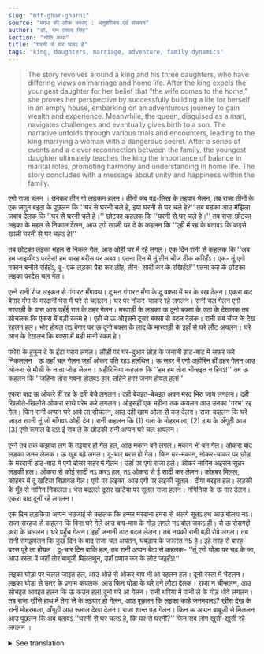 ```yaml
---
slug: "mft-ghar-gharni"
source: "मगध की लोक कथाएं : अनुशाीलन एवं संचयन"
author: "डॉ. राम प्रसाद सिंह"
section: "नीति कथा"
title: "घरनी से घर चलऽ हे"
tags: "king, daughters, marriage, adventure, family dynamics"
---
```

<blockquote>
The story revolves around a king and his three daughters, who have differing views on marriage and home life. After the king expels the youngest daughter for her belief that "the wife comes to the home," she proves her perspective by successfully building a life for herself in an empty house, embarking on an adventurous journey to gain wealth and experience. Meanwhile, the queen, disguised as a man, navigates challenges and eventually gives birth to a son. The narrative unfolds through various trials and encounters, leading to the king marrying a woman with a dangerous secret. After a series of events and a clever reconnection between the family, the youngest daughter ultimately teaches the king the importance of balance in marital roles, promoting harmony and understanding in home life. The story concludes with a message about unity and happiness within the family.
</blockquote>

एगो राजा हलन । उनकर तीन गो लड़कन हलन। तीनों जब पढ़-लिख के तइयार भेलन, तब राजा तीनों के एक जगुन बइठा के पूछलन कि ''घर से घरनी चले हे, इया घरनी से घर चले हे?'’ तब बडका आउ मंझिला जबाब देलक कि ''घर से घरनी चले हे।'' छोटका कहलक कि ''घरनी से घर चले हे।'' तब राजा छोटका लइका के महल से निकाल देलन, आउ एगो खाली घर दे के कहलन कि ''एही में रह के बतावऽ कि कइसे खाली घरनी से घर चलऽ हे!'' 

तब छोटका लइका महल से निकल गेल, आउ ओही घर में रहे लगल। एक दिन रानी से कहलक कि ''अब हम जाइथीवऽ परदेस! हम बारह बरीस पर अबव। एतना दिन में तूं तीन चीज ठीक करिहँऽ। एक- तूं एगो मकान बनौले रहिहँऽ, दू- एक लड़का पैदा कर लींह, तीन- सादी कर के रखिहँऽ!'’ एतना कह के छोटका लइका परदेस चल गेल। 

एन्‍ने रानी रोज लइकन से गंगारट मँगावथ। दू मन गंगारट मँगा के दू बक्सा में भर के रख देलन। एकरा बाद बेगार मँगा के मरदानी भेस में घरे से चललन। घर पर नोकर-चाकर रहे लगलन। रानी चल गेलन एगो मरवाड़ी के पास आउ उहँई रात के ठहर गेलन। मरवाड़ी के लड़का ऊ दूनो बक्सा के उठा के देखलक तब सोचलक कि एकरा में बड़ी रकम हे। एही से ऊ ओइसने दूसर बक्सा से बदल देलक। रानी सब चीज के देख रहलन हल। भोर होयल तऽ बेगार पर ऊ दूनो बक्सा के लाद के मारवाड़ी के इहाँ से घरे लौट अयलन। घरे आन के देखलन कि बक्सा में बड़ी मानी रकम हे। 

पथेरा के हुकूम दे के ईंटा पराय लगल। लौंड़ी पर घर-दुआर छोड़ के जनानी ठाट-बाट में सफर करे निकललन। ऊ उहाँ चल गेलन जहाँ ओकर पति रहऽ हलथिन। ऊ सहर में एगो अहीरिन हीं ठहर गेलन आउ ओकरा से मौसी के नाता जोड़ लेलन। अहीरिनिया कहलक कि ''हम हम तोरा चीन्हइत न हिवऽ!'' तब ऊ कहलन कि ''जहिना तोरा गवना होलवऽ हल, तहिने हमर जनम होयल हल!'’ 

एकरा बाद ऊ ओकरे हीं रह के दही बेचे लगलन। दही बेचइत-बेचइत अपन मरद भिरु जाय लगलन। दही खिलौते-खिलौते ओकरा साथे परेम करे लगलन। ओइसहीं एक महीना तक कयलन आउ उनका 'गरभ' रह गेल। फिन रानी अप्पन घरे आवे ला सोचलन, आउ दही खाय ओला से कह देलन। राजा कहलन कि घरे जाइत खानी तूं जो माँगवऽ ओही देम। रानी कहलन कि (1) गला के मोहरमाला, (2) हाथ के अँगूठी आउ (3) एगो रूमाल दे दऽ! ई सब ले के छोटकी रानी अप्पन घरे चल अयलन। 

एन्‍ने तब तक कझावा लग के तइयार हो गेल हल, आउ मकान बने लगल। मकान भी बन गेल। ओकरा बाद लड़का जनम लेलक। ऊ खूब बढ़े लगल। दू-चार बरस हो गेल। फिन मर-मकान, नोकर-चाकर पर छोड़ के मरदानी ठाट-बाट में एगो दोसर सहर में गेलन। उहाँ पर एगो राजा हले। ओकर नागिन अइसन सुन्नर लड़की हल। ओकरा से कोई सादी नऽ करऽ हल, तऽ ओकरा से ई सादी कर लेलन। कोहबर मिलल, कोहबर में दू खटिया बिछावल गेल। एगो पर लइका, आउ एगो पर लइकी सूतल। दीया बरइत हल। लड़की के मुँह से नागिन निकलल। भेस बदलले दूसर खटिया पर सूतल राजा हलन। नगिनिया के ऊ मार देलन। एकरा बाद दूनों रहे लगलन। 

एक दिन लड़किया अप्पन भउजाई से कहलक कि हम्मर मरदाना हमरा से अलगे सूतऽ हथ आउ बोलथ नऽ। राजा सरहज से कहलन कि बिना घरे गेले आउ बाप-माय के गोड़ लगले नऽ बोल सकऽ ही। से ऊ रोसगद्दी करा के चललन। घरे पहुँच गेलन। इहाँ जनानी ठाट बदल लेलन। तब नयकी रानी बड़ी रोवे लगल। तब रानी समझवलन कि कुछ दिन के बाद राजा चल अयतन, घबड़ाय के जरूरत न5 हे। इहे तरह से बारह-बरस पूरे ला होयल। दू-चार दिन बाकि हल, तब रानी अप्पन बेटा से कहलक- '’तूं एगो घोड़ा पर चढ़ के जा, आउ रस्ता में जहाँ तोर बाबूजी मिलतथुन, उहाँ प्रणाम कर के लौट जइहँऽ!''
 
लइका घोड़ा पर चलल जाइत हल, आउ ओन्ने से ओकर बाप भी आ रहलन हल। दूनो रस्ता में भेंटलन। लइका घोड़ा से उतर के प्रणाम कयलक, आउ फिन घोड़ा के घरे दने लौटा देलक। राजा न चीन्हलन, आउ सोचइत आवइत हलन कि ऊ कउन हल! दूनो घरे आ गेलन। रानी थरिया में पानी ले के गोड़ धोवे लगलन। तब राजा खीसे हाथ में तेगा ले के तइयार हो गेलन, आउ पूछलन कि लइका काहे जनमवलऽ?  खीस देख के रानी मोहरमाला, अँगूठी आउ रूमाल देखा देलन। राजा शान्त पड़ गेलन। फिन ऊ अप्पन बाबूजी से मिललन आउ पूछलन कि अब बतावऽ ''घरनी से घर चलऽ हे, कि घर से घरनी?'’ फिन सब लोग खुसी-खुसी रहे लगलन । 

<details>
<summary>See translation</summary>

Once upon a time, there was a king who had three daughters. When they were ready after their education, the king gathered them together and asked, "Do you go from the home to the wife, or does the wife come to the home?" The eldest and the middle daughter replied, "We go from the home to the wife." The youngest said, "The wife comes to the home." Then the king expelled the youngest girl from the palace and gave her an empty house, telling her, "You stay here and show how a home can run from an empty wife!"

The youngest girl left the palace and started living in that empty house. One day, she told the queen, "I will go to a foreign land now! I have been here for twelve years. In all this time, you will need to take care of three things: First, you will build a house; second, you will give birth to a child; and third, you will get married!" After saying this, the youngest girl went to the foreign land.

During her absence, the queen ordered two carts of ghee to be brought. They filled two boxes with ghee. After this, the queen dressed as a man and left the house. The servants remained in the house. The queen traveled to a Marwari's place and stayed there for the night. The Marwari's son lifted both boxes to have a look and thought that there must be a large sum of money. Therefore, he exchanged one box for his own. The queen was watching everything. When morning came, she loaded both boxes onto the cart and returned home from the Marwari's house. Upon reaching home, she found that the boxes contained a significant amount of money.

Meanwhile, the queen had given orders for bricks to be laid. Leaving the household, she traveled in style. She went to the place where her husband lived. There, she found a shepherd woman and befriended her. The shepherd woman said, "I don't recognize you!" The queen replied, "As you were departing to your new home, I was born!"

After that, she stayed there and began selling curd (yogurt). While selling curd, she became fond of her husband. This went on for about a month, and she became pregnant. Then the queen thought about returning home and asked the curd seller to inform her husband. The king said, "When you return home, ask for whatever you want, I will give it to you." The queen said, "Give me (1) a necklace for my neck, (2) a ring for my hand, and (3) a handkerchief!" After receiving these items, the youngest queen returned home.

By then, she was quite prepared and had built the house. The house was completed, and afterwards, she gave birth to a son. The boy grew well over the next few years. Then, leaving the house, servants, and everything behind, the queen dressed in style and went to another city. There was a king in that city, and he had a beautiful girl like a serpent (nagin). As no one was marrying her, he decided to marry her. They got together, and in the nuptial chamber, there were two beds laid out, one for the boy and one for the girl to sleep on. A lamp was burning. From the girl's mouth came the serpent. The king, disguised, slept on the other bed. He killed the serpent. After this, they both began living together.

One day, the girl told her sister-in-law that her husband sleeps away from her and doesn't speak. The king said easily, "Unless you go home and touch your parents' feet, you cannot speak." So she became upset and left. She returned home, and here the woman changed her appearance. The new queen began to cry deeply. The queen reassured her that the king would return in a few days, and there was no need to be anxious. Thus, twelve years passed. With just a few days remaining, the queen said to her son, "You ride a horse and go; when you see your father on the way, bow to him and return!"

The boy rode on a horse, and coincidentally, his father was also coming from the other side. They met on the way. The boy dismounted from the horse, bowed, and then returned home on the horse. The king did not recognize him and thought, "Who is this?" They both returned home. The queen brought a plate of water and began to wash her feet. Then the king became ready with a sword in hand and asked, "Why did this boy get born?" Seeing the sword, the queen showed the necklace, ring, and handkerchief. The king became peaceful. Then he met his father and asked, "Now tell me, does the home run from the wife, or does the wife come from the home?" After that, everyone lived happily.
</details>